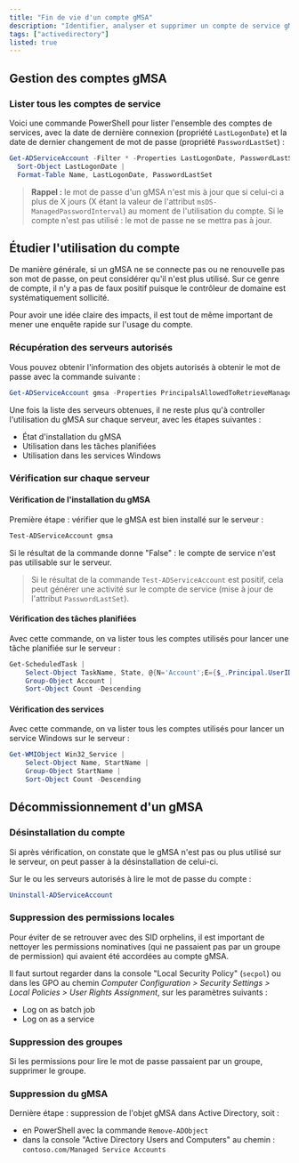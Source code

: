 ```yaml
---
title: "Fin de vie d'un compte gMSA"
description: "Identifier, analyser et supprimer un compte de service gMSA inutile dans Active Directory"
tags: ["activedirectory"]
listed: true
---
```


## Gestion des comptes gMSA

### Lister tous les comptes de service

Voici une commande PowerShell pour lister l'ensemble des comptes de services, avec la date de dernière connexion (propriété `LastLogonDate`) et la date de dernier changement de mot de passe (propriété `PasswordLastSet`) :

```powershell
Get-ADServiceAccount -Filter * -Properties LastLogonDate, PasswordLastSet |
  Sort-Object LastLogonDate |
  Format-Table Name, LastLogonDate, PasswordLastSet
```

> **Rappel :** le mot de passe d'un gMSA n'est mis à jour que si celui-ci a plus de X jours (X étant la valeur de l'attribut `msDS-ManagedPasswordInterval`) au moment de l'utilisation du compte. Si le compte n'est pas utilisé : le mot de passe ne se mettra pas à jour.

## Étudier l'utilisation du compte

De manière générale, si un gMSA ne se connecte pas ou ne renouvelle pas son mot de passe, on peut considérer qu'il n'est plus utilisé. Sur ce genre de compte, il n'y a pas de faux positif puisque le contrôleur de domaine est systématiquement sollicité.

Pour avoir une idée claire des impacts, il est tout de même important de mener une enquête rapide sur l'usage du compte.

### Récupération des serveurs autorisés

Vous pouvez obtenir l'information des objets autorisés à obtenir le mot de passe avec la commande suivante :

```powershell
Get-ADServiceAccount gmsa -Properties PrincipalsAllowedToRetrieveManagedPassword
```

Une fois la liste des serveurs obtenues, il ne reste plus qu'à controller l'utilisation du gMSA sur chaque serveur, avec les étapes suivantes :

- État d'installation du gMSA
- Utilisation dans les tâches planifiées
- Utilisation dans les services Windows

### Vérification sur chaque serveur

#### Vérification de l'installation du gMSA

Première étape : vérifier que le gMSA est bien installé sur le serveur :

```powershell
Test-ADServiceAccount gmsa
```

Si le résultat de la commande donne "False" : le compte de service n'est pas utilisable sur le serveur.

> Si le résultat de la commande `Test-ADServiceAccount` est positif, cela peut générer une activité sur le compte de service (mise à jour de l'attribut `PasswordLastSet`).

#### Vérification des tâches planifiées

Avec cette commande, on va lister tous les comptes utilisés pour lancer une tâche planifiée sur le serveur :

```powershell
Get-ScheduledTask |
    Select-Object TaskName, State, @{N='Account';E={$_.Principal.UserID}} |
    Group-Object Account |
    Sort-Object Count -Descending
```

#### Vérification des services

Avec cette commande, on va lister tous les comptes utilisés pour lancer un service Windows sur le serveur :

```powershell
Get-WMIObject Win32_Service |
    Select-Object Name, StartName |
    Group-Object StartName |
    Sort-Object Count -Descending
```

## Décommissionnement d'un gMSA

### Désinstallation du compte

Si après vérification, on constate que le gMSA n'est pas ou plus utilisé sur le serveur, on peut passer à la désinstallation de celui-ci.

Sur le ou les serveurs autorisés à lire le mot de passe du compte :

```powershell
Uninstall-ADServiceAccount 
```

### Suppression des permissions locales

Pour éviter de se retrouver avec des SID orphelins, il est important de nettoyer les permissions nominatives (qui ne passaient pas par un groupe de permission) qui avaient été accordées au compte gMSA.

Il faut surtout regarder dans la console "Local Security Policy" (`secpol`) ou dans les GPO au chemin *Computer Configuration > Security Settings > Local Policies > User Rights Assignment*, sur les paramètres suivants :

- Log on as batch job
- Log on as a service

### Suppression des groupes

Si les permissions pour lire le mot de passe passaient par un groupe, supprimer le groupe.

### Suppression du gMSA

Dernière étape : suppression de l'objet gMSA dans Active Directory, soit :

- en PowerShell avec la commande `Remove-ADObject`
- dans la console "Active Directory Users and Computers" au chemin : `contoso.com/Managed Service Accounts`
